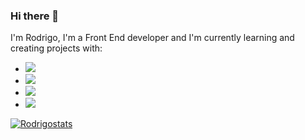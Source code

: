 ### Hi there 👋

I'm Rodrigo, I'm a Front End developer and I'm currently learning and creating projects with: 
<br>
- <img src="https://img.shields.io/badge/JavaScript-F7DF1E?style=for-the-badge&logo=javascript&logoColor=black"/>

- <img src="https://img.shields.io/badge/HTML-239120?style=for-the-badge&logo=html5&logoColor=white"/>

- <img src="https://img.shields.io/badge/CSS3-1572B6?style=for-the-badge&logo=css3&logoColor=white"/>

- <img src="https://img.shields.io/badge/React-20232A?style=for-the-badge&logo=react&logoColor=61DAFB"/>


[![Rodrigostats](https://github-readme-stats.vercel.app/api?username=rodrigogsilveira01)](https://github.com/anuraghazra/github-readme-stats)

<!--


**rodrigogsilveira01/rodrigogsilveira01** is a ✨ _special_ ✨ repository because its `README.md` (this file) appears on your GitHub profile.

